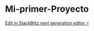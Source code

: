 # Mi-primer-Proyecto

[Edit in StackBlitz next generation editor ⚡️](https://stackblitz.com/~/github.com/Doctor-Baner/Mi-primer-Proyecto)